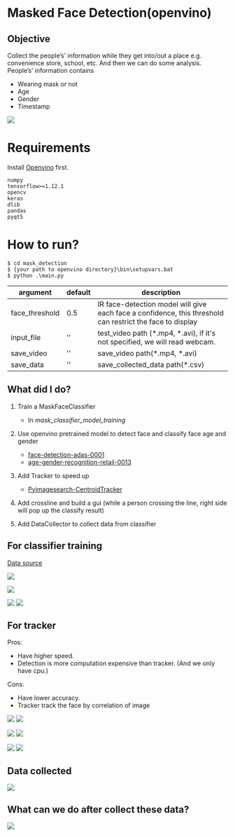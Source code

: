 # Masked Face Detection(openvino)

## Objective
Collect the people’s’ information while they get into/out a place e.g. convenience store, school, etc. And then we can do some analysis.
People’s’ information contains
- Wearing mask or not
- Age
- Gender
- Timestamp

![](https://i.imgur.com/7olh273.png)
# Requirements
Install [Openvino](https://docs.openvinotoolkit.org/latest/index.html) first.
```
numpy
tensorflow>=1.12.1
opencv
keras
dlib
pandas
pyqt5
```

# How to run?
```
$ cd mask_detection
$ {your path to openvino directory}\bin\setupvars.bat
$ python .\main.py
```

| argument | default | description |
| -------- | -------- | -------- |
| face_threshold     |  0.5    |  IR face-detection model will give each face a confidence, this threshold can restrict the face to display |
| input_file     | ''     | test_video path  (\*.mp4, \*.avi), if it's not specified, we will read webcam.|
| save_video | ''  | save_video path(\*.mp4, \*.avi)|
| save_data | ''  | save_collected_data path(\*.csv) |

## What did I do?
1. Train a MaskFaceClassifier
    - In *mask_classifier_model_training*
3. Use openvino pretrained model to detect face and classify face age and gender
    - [face-detection-adas-0001](https://docs.openvinotoolkit.org/2019_R1/_face_detection_adas_0001_description_face_detection_adas_0001.html)
    - [age-gender-recognition-retail-0013](https://docs.openvinotoolkit.org/latest/_models_intel_age_gender_recognition_retail_0013_description_age_gender_recognition_retail_0013.html)
4. Add Tracker to speed up
    - [Pyimagesearch-CentroidTracker](https://www.pyimagesearch.com/2018/07/23/simple-object-tracking-with-opencv/)

4. Add crossline and build a gui (while a person crossing the line, right side will pop up the classify result)
5. Add DataCollector to collect data from classifier


## For classifier training
[Data source](https://www.kaggle.com/andrewmvd/face-mask-detection)

![](https://i.imgur.com/X1MBzXi.png)

![](https://i.imgur.com/mBV4xwB.png)


![](https://i.imgur.com/5r6ftLp.png)
![](https://i.imgur.com/67J3Dea.png)

## For tracker
Pros: 
- Have higher speed. 
- Detection is more computation expensive than tracker. (And we only have cpu.)

Cons:
- Have lower accuracy.
- Tracker track the face by correlation of image

![](https://i.imgur.com/xzh6zbp.png)
![](https://i.imgur.com/GhooQER.png)

![](https://i.imgur.com/x8USO79.png)
![](https://i.imgur.com/ZIj8MhR.png)

![](https://i.imgur.com/lJPNJrm.png)
![](https://i.imgur.com/CBGeMtJ.png)

## Data collected
![](https://i.imgur.com/e4vibjz.png)

## What can we do after collect these data?
![](https://i.imgur.com/61qgRSB.png)


